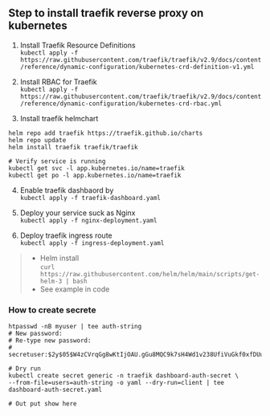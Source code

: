 ## Step to install traefik reverse proxy on kubernetes
1. Install Traefik Resource Definitions  
`kubectl apply -f https://raw.githubusercontent.com/traefik/traefik/v2.9/docs/content/reference/dynamic-configuration/kubernetes-crd-definition-v1.yml`

2. Install RBAC for Traefik  
`kubectl apply -f https://raw.githubusercontent.com/traefik/traefik/v2.9/docs/content/reference/dynamic-configuration/kubernetes-crd-rbac.yml`

3. Install traefik helmchart  
```
helm repo add traefik https://traefik.github.io/charts
helm repo update
helm install traefik traefik/traefik

# Verify service is running
kubectl get svc -l app.kubernetes.io/name=traefik
kubectl get po -l app.kubernetes.io/name=traefik
```

4. Enable traefik dashbaord by  
 `kubectl apply -f traefik-dashboard.yaml`

5. Deploy your service suck as Nginx  
 `kubectl apply -f nginx-deployment.yaml`

6. Deploy traefik ingress route  
`kubectl apply -f ingress-deployment.yaml`
  
> - Helm install  
`curl https://raw.githubusercontent.com/helm/helm/main/scripts/get-helm-3 | bash`
>- See example in code

### How to create secrete
```
htpasswd -nB myuser | tee auth-string
# New password:
# Re-type new password:
# secretuser:$2y$05$W4zCVrqGg8wKtIjOAU.gGu8MQC9k7sH4Wd1v238UfiVuGkf0xfDUu

# Dry run
kubectl create secret generic -n traefik dashboard-auth-secret \
--from-file=users=auth-string -o yaml --dry-run=client | tee dashboard-auth-secret.yaml

# Out put show here
```